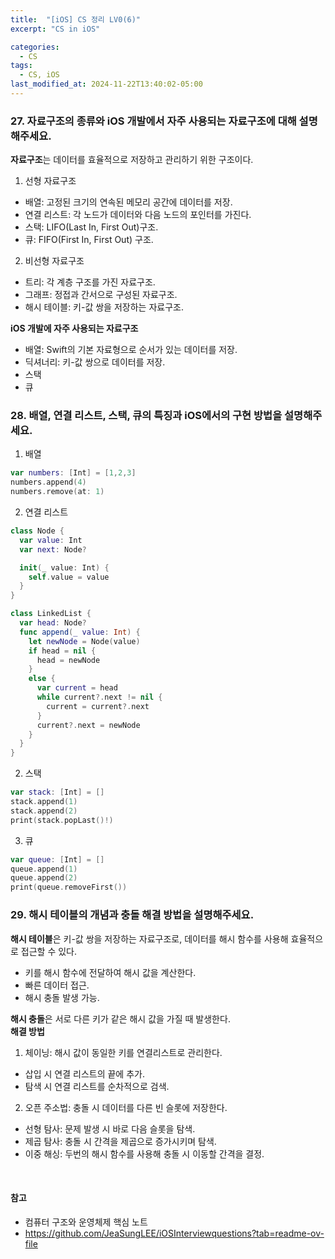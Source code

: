 ```yaml
---
title:  "[iOS] CS 정리 LV0(6)"
excerpt: "CS in iOS"

categories:
  - CS
tags:
  - CS, iOS
last_modified_at: 2024-11-22T13:40:02-05:00
---
```



### 27. 자료구조의 종류와 iOS 개발에서 자주 사용되는 자료구조에 대해 설명해주세요.

**자료구조**는 데이터를 효율적으로 저장하고 관리하기 위한 구조이다.

1. 선형 자료구조 
  - 배열: 고정된 크기의 연속된 메모리 공간에 데이터를 저장.
  - 연결 리스트: 각 노드가 데이터와 다음 노드의 포인터를 가진다.
  - 스택: LIFO(Last In, First Out)구조.
  - 큐: FIFO(First In, First Out) 구조.

2. 비선형 자료구조
  - 트리: 각 계층 구조를 가진 자료구조.
  - 그래프: 정접과 간서으로 구성된 자료구조.
  - 해시 테이블: 키-값 쌍을 저장하는 자료구조.

**iOS 개발에 자주 사용되는 자료구조**
- 배열: Swift의 기본 자료형으로 순서가 있는 데이터를 저장.
- 딕셔너리: 키-값 쌍으로 데이터를 저장.
- 스택
- 큐

### 28. 배열, 연결 리스트, 스택, 큐의 특징과 iOS에서의 구현 방법을 설명해주세요.

1. 배열
```Swift
var numbers: [Int] = [1,2,3]
numbers.append(4)
numbers.remove(at: 1)
```

2. 연결 리스트
```Swift
class Node {
  var value: Int
  var next: Node?

  init(_ value: Int) {
    self.value = value
  }
}

class LinkedList {
  var head: Node?
  func append(_ value: Int) {
    let newNode = Node(value)
    if head = nil {
      head = newNode
    }
    else {
      var current = head
      while current?.next != nil {
        current = current?.next
      }
      current?.next = newNode
    }
  }
}
```

2. 스택
```Swift
var stack: [Int] = []
stack.append(1)
stack.append(2)
print(stack.popLast()!)
```

3. 큐
```Swift
var queue: [Int] = []
queue.append(1)
queue.append(2)
print(queue.removeFirst())
```

### 29. 해시 테이블의 개념과 충돌 해결 방법을 설명해주세요.

**해시 테이블**은 키-값 쌍을 저장하는 자료구조로, 데이터를 해시 함수를 사용해 효율적으로 접근할 수 있다.
- 키를 해시 함수에 전달하여 해시 값을 계산한다.
- 빠른 데이터 접근.
- 해시 충돌 발생 가능.

**해시 충돌**은 서로 다른 키가 같은 해시 값을 가질 때 발생한다.<br>
**해결 방법**
1. 체이닝: 해시 값이 동일한 키를 연결리스트로 관리한다.
  - 삽입 시 연결 리스트의 끝에 추가.
  - 탐색 시 연결 리스트를 순차적으로 검색.
2. 오픈 주소법: 충돌 시 데이터를 다른 빈 슬롯에 저장한다.
  - 선형 탐사: 문제 발생 시 바로 다음 슬롯을 탐색.
  - 제곱 탐사: 충돌 시 간격을 제곱으로 증가시키며 탐색.
  - 이중 해싱: 두번의 해시 함수를 사용해 충돌 시 이동할 간격을 결정.

<br> 

#### 참고
- 컴퓨터 구조와 운영체제 핵심 노트
- https://github.com/JeaSungLEE/iOSInterviewquestions?tab=readme-ov-file